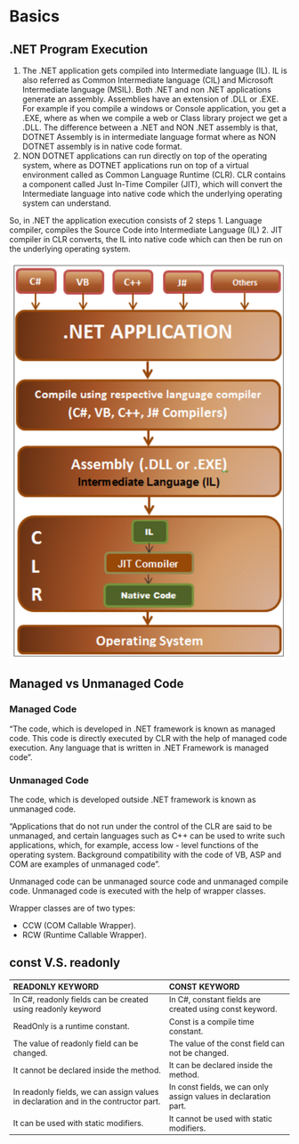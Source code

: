 # Basics

## .NET Program Execution

1. The .NET application gets compiled into Intermediate language \(IL\). IL is also referred as Common Intermediate language \(CIL\) and Microsoft Intermediate language \(MSIL\). Both .NET and non .NET applications generate an assembly. Assemblies have an extension of .DLL or .EXE. For example if you compile a windows or Console application, you get a .EXE, where as when we compile a web or Class library project we get a .DLL. The difference between a .NET and NON .NET assembly is that, DOTNET Assembly is in intermediate language format where as NON DOTNET assembly is in native code format.
2. NON DOTNET applications can run directly on top of the operating system, where as DOTNET applications run on top of a virtual environment called as Common Language Runtime \(CLR\). CLR contains a component called Just In-Time Compiler \(JIT\), which will convert the Intermediate language into native code which the underlying operating system can understand.

So, in .NET the application execution consists of 2 steps 1. Language compiler, compiles the Source Code into Intermediate Language \(IL\) 2. JIT compiler in CLR converts, the IL into native code which can then be run on the underlying operating system.

![](../.gitbook/assets/image%20%2821%29.png)

## Managed vs Unmanaged Code

### Managed Code

“The code, which is developed in .NET framework is known as managed code. This code is directly executed by CLR with the help of managed code execution. Any language that is written in .NET Framework is managed code”.

### Unmanaged Code

The code, which is developed outside .NET framework is known as unmanaged code.

“Applications that do not run under the control of the CLR are said to be unmanaged, and certain languages such as C++ can be used to write such applications, which, for example, access low - level functions of the operating system. Background compatibility with the code of VB, ASP and COM are examples of unmanaged code”.

Unmanaged code can be unmanaged source code and unmanaged compile code. Unmanaged code is executed with the help of wrapper classes.

Wrapper classes are of two types: 

* CCW \(COM Callable Wrapper\).
* RCW \(Runtime Callable Wrapper\).

## const V.S. readonly

| READONLY KEYWORD | CONST KEYWORD |
| :--- | :--- |
| In C\#, readonly fields can be created using readonly keyword | In C\#, constant fields are created using const keyword. |
| ReadOnly is a runtime constant. | Const is a compile time constant. |
| The value of readonly field can be changed. | The value of the const field can not be changed. |
| It cannot be declared inside the method. | It can be declared inside the method. |
| In readonly fields, we can assign values in declaration and in the contructor part. | In const fields, we can only assign values in declaration part. |
| It can be used with static modifiers. | It cannot be used with static modifiers. |



